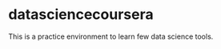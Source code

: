 datasciencecoursera
===================

This is a practice environment to learn few data science tools.
